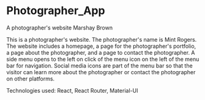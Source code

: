 # Photographer_App

A photographer's website
Marshay Brown

This is a photographer's website. The photographer's name is Mint Rogers. 
The website includes a homepage, a page for the photographer's portfolio, a page about the photographer, and a page to contact the photographer.
A side menu opens to the left on click of the menu icon on the left of the menu bar for navigation. Social media icons are part of the menu bar so that the visitor can learn more about the photographer or contact the photographer on other platforms.

Technologies used: React, React Router, Material-UI

